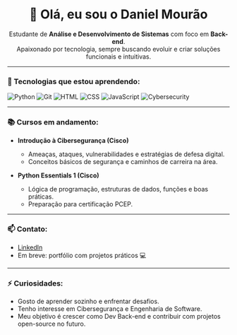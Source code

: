 <h1 align="center">👋 Olá, eu sou o Daniel Mourão</h1>

<p align="center">
  Estudante de <strong>Análise e Desenvolvimento de Sistemas</strong> com foco em <strong>Back-end</strong>.<br>
  Apaixonado por tecnologia, sempre buscando evoluir e criar soluções funcionais e intuitivas.
</p>

---

### 🚀 Tecnologias que estou aprendendo:
![Python](https://img.shields.io/badge/-Python-3776AB?style=flat&logo=python&logoColor=white)
![Git](https://img.shields.io/badge/-Git-F05032?style=flat&logo=git&logoColor=white)
![HTML](https://img.shields.io/badge/-HTML5-E34F26?style=flat&logo=html5&logoColor=white)
![CSS](https://img.shields.io/badge/-CSS3-1572B6?style=flat&logo=css3&logoColor=white)
![JavaScript](https://img.shields.io/badge/-JavaScript-F7DF1E?style=flat&logo=javascript&logoColor=black)
![Cybersecurity](https://img.shields.io/badge/-Cybersecurity-232F3E?style=flat&logo=hackthebox&logoColor=white)

---

### 📚 Cursos em andamento:

- **Introdução à Cibersegurança (Cisco)**
  - Ameaças, ataques, vulnerabilidades e estratégias de defesa digital.
  - Conceitos básicos de segurança e caminhos de carreira na área.

- **Python Essentials 1 (Cisco)**
  - Lógica de programação, estruturas de dados, funções e boas práticas.
  - Preparação para certificação PCEP.

---

### 📫 Contato:
- [LinkedIn](https://www.linkedin.com/in/daniel-mour%C3%A3o-backend)
- Em breve: portfólio com projetos práticos 💻

---

### ⚡ Curiosidades:
- Gosto de aprender sozinho e enfrentar desafios.
- Tenho interesse em Cibersegurança e Engenharia de Software.
- Meu objetivo é crescer como Dev Back-end e contribuir com projetos open-source no futuro.

